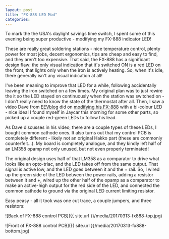 ```yaml
---
layout: post
title: "FX-888 LED Mod"
categories:
---
```


To mark the the USA's daylight savings time switch, I spent some of this evening being super productive - modifying my FX-888 indicator LED!

These are really great soldering stations - nice temperature control, plenty power for most jobs, decent ergonomics, tips are cheap and easy to find, and they aren't too expensive.
That said, the FX-888 has a significant design flaw: the only visual indication that it's switched ON is a red LED on the front, that lights only when the iron is actively heating.
So, when it's idle, there generally isn't any visual indication at all!

I've been meaning to improve that LED for a while, following accidentally leaving the iron switched on a few times.
My original plan was to just rewire the it so the LED stayed on continuously when the station was switched on - I don't really need to know the state of the thermostat after all.
Then, I saw a video Dave from [EEVblog](http://www.eevblog.com/) did on [modifying his FX-888](https://www.youtube.com/watch?v=rtlN0b-gkic) with a bi-colour LED - nice idea!
I found myself in Jaycar this morning for some other parts, so picked up a couple red-green LEDs to follow his lead.

As Dave discusses in his video, there are a couple types of these LEDs, I bought common cathode ones.
It also turns out that my control PCB is completely different - likely not an original Hakko part (these are commonly counterfeit...).
My board is completely analogue, and they kindly left half of an LM358 opamp not only unused, but not even properly terminated!

The original design uses half of that LM358 as a comparator to drive what looks like an opto-triac, and the LED takes off from the same output.
That signal is active low, and the LED goes between it and the + rail.
So, I wired up the green side of the LED between the power rails, adding a resistor between it and +, wired up the other half of the opamp as a comparator to make an active-high output for the red side of the LED, and connected the common cathode to ground via the original LED current limiting resistor.

Easy peasy - all it took was one cut trace, a couple jumpers, and three resistors:

![Back of FX-888 control PCB]({{ site.url }}/media/20170313-fx888-top.jpg)

![Front of FX-888 control PCB]({{ site.url }}/media/20170313-fx888-bottom.jpg)

